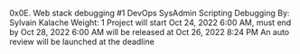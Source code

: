 0x0E. Web stack debugging #1
DevOps
SysAdmin
Scripting
Debugging
 By: Sylvain Kalache
 Weight: 1
 Project will start Oct 24, 2022 6:00 AM, must end by Oct 28, 2022 6:00 AM
 will be released at Oct 26, 2022 8:24 PM
 An auto review will be launched at the deadline
